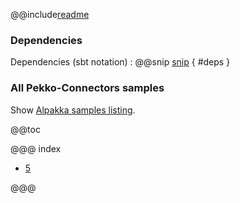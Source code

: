 @@include[readme](/README.md)

### Dependencies

Dependencies (sbt notation)
: @@snip [snip](/project/Dependencies.scala) { #deps }


### All Pekko-Connectors samples

Show [Alpakka samples listing](../index.html).

@@toc

@@@ index

* [5](step_001_complete.md)

@@@

